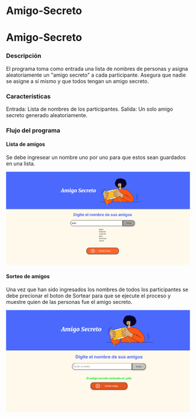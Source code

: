 # Amigo-Secreto

<h1>Amigo-Secreto</h1>

<h3>Descripción</h3>

El programa toma como entrada una lista de nombres de personas y asigna aleatoriamente un "amigo secreto" a cada participante. Asegura que nadie se asigne a sí mismo y que todos tengan un amigo secreto.

<h3>Características</h3>

Entrada: Lista de nombres de los participantes.
Salida: Un solo amigo secreto generado aleatoriamente.

<h3>Flujo del programa</h3>

<h4>Lista de amigos</h4>
Se debe ingresear un nombre uno por uno para que estos sean guardados
en una lista.

![Lista de amigos a sortear](/flujo/agregaAmigos.png)


<h4>Sorteo de amigos</h4>
Una vez que han sido ingresados los nombres de todos los participantes
se debe precionar el boton de Sortear para que se ejecute el proceso
y muestre quien de las personas fue el amigo secreto.

![Amigo sorteado secreto](/flujo/sorteaAmigo.png)